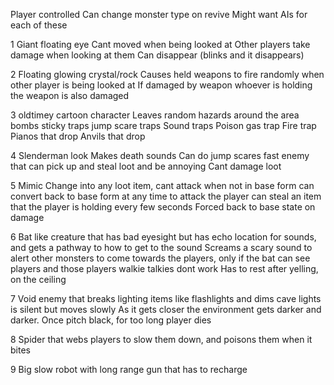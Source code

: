 Player controlled
Can change monster type on revive
Might want AIs for each of these 

1
	Giant floating eye 
	Cant moved when being looked at 
	Other players take damage when looking at them
	Can disappear (blinks and it disappears)

2 
	Floating glowing crystal/rock
	Causes held weapons to fire randomly when other player is being looked at 
	If damaged by weapon whoever is holding the weapon is also damaged

3
	oldtimey cartoon character
	Leaves random hazards around the area 
	bombs
	sticky traps
	jump scare traps
	Sound traps
	Poison gas trap
	Fire trap
	Pianos that drop 
	Anvils that drop

4
	Slenderman look
	Makes death sounds
	Can do jump scares
	fast enemy that can pick up and steal loot and be annoying 
	Cant damage loot

5
	Mimic
	Change into any loot item, cant attack when not in base form
	can convert back to base form at any time to attack the player
	can steal an item that the player is holding every few seconds
	Forced back to base state on damage
	
6
	Bat like creature that has bad eyesight but has echo location for sounds, and gets a pathway to how to get to the sound 
	Screams a scary sound to alert other monsters to come towards the players, only if the bat can see players and those players walkie talkies dont work
	Has to rest after yelling, on the ceiling 
	
7
	Void enemy that breaks lighting items like flashlights and dims cave lights 
	is silent but moves slowly
	As it gets closer the environment gets darker and darker. Once pitch black, for too long player dies

8
	Spider that webs players to slow them down, and poisons them when it bites 

9
	Big slow robot with long range gun that has to recharge